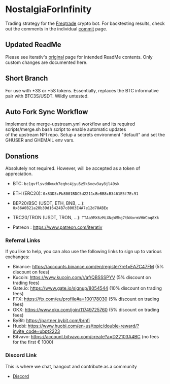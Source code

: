 # NostalgiaForInfinity
Trading strategy for the [Freqtrade](https://www.freqtrade.io) crypto bot. For backtesting results, check out the comments in the individual [commit](https://github.com/iterativv/NostalgiaForInfinity/commits/main) page.

## Updated ReadMe
Please see iterativ's [original](https://github.com/iterativv/NostalgiaForInfinity) page for intended ReadMe contents. Only custom changes are documented here.

## Short Branch
For use with *3S or *5S tokens. Essentially, replaces the BTC informative pair with BTC3S/USDT. Wildly untested.

## Auto Fork Sync Workflow
Implement the merge-upstream.yml workflow and its required scripts/merge.sh bash script to enable automatic updates  
of the upstream NFI repo. Setup a secrets environment "default" and set the GHUSER and GHEMAIL env vars.

## Donations

Absolutely not required. However, will be accepted as a token of appreciation.

* BTC: `bc1qvflsvddkmxh7eqhc4jyu5z5k6xcw3ay8jl49sk`
* ETH (ERC20): `0x83D3cFb8001BDC5d2211cBeBB8cB3461E5f7Ec91`
* BEP20/BSC (USDT, ETH, BNB, ...): `0x86A0B21a20b39d16424B7c8003E4A7e12d78ABEe`
* TRC20/TRON (USDT, TRON, ...): `TTAa9MX6zMLXNgWMhg7tkNormVHWCoq8Xk`

* Patreon : https://www.patreon.com/iterativ

### Referral Links

If you like to help, you can also use the following links to sign up to various exchanges:

* Binance: https://accounts.binance.com/en/register?ref=EAZC47FM (5% discount on fees)
* Kucoin: https://www.kucoin.com/r/af/QBSSSPYV (5% discount on trading fees)
* Gate.io: https://www.gate.io/signup/8054544 (10% discount on trading fees)
* FTX: https://ftx.com/eu/profile#a=100178030 (5% discount on trading fees)
* OKX: https://www.okx.com/join/11749725760 (5% discount on trading fees)
* ByBit: https://partner.bybit.com/b/nfi
* Huobi: https://www.huobi.com/en-us/topic/double-reward/?invite_code=ubpt2223
* Bitvavo: https://account.bitvavo.com/create?a=D22103A4BC (no fees for the first € 1000)

### Discord Link

This is where we chat, hangout and contribute as a community

* [Discord](https://discord.gg/DeAmv3btxQ)
